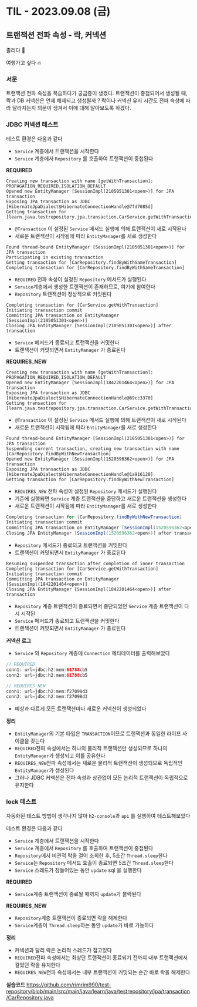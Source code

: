 # TIL - 2023.09.08 (금)
## 트랜잭션 전파 속성 - 락, 커넥션

졸리다 🥲

여행가고 싶다 🔥

### 서문
트랜잭션 전파 속성을 복습하다가 궁금증이 생겼다.
트랜잭션이 중첩되어서 생성될 때, 락과 DB 커넥션은 언제 해제되고 생성될까 ?
락이나 커넥션 유지 시간도 전파 속성에 따라 달라지는지 의문이 생겨서 이에 대해 알아보도록 하겠다.

### JDBC 커넥션 테스트

테스트 환경은 다음과 같다
- `Service` 계층에서 트랜잭션을 시작한다
- `Service` 계층에서 `Repository` 를 호출하여 트랜잭션이 중첩된다

**REQUIRED**
```
Creating new transaction with name [getWithTransaction]: PROPAGATION_REQUIRED,ISOLATION_DEFAULT
Opened new EntityManager [SessionImpl(2105051301<open>)] for JPA transaction
Exposing JPA transaction as JDBC [HibernateJpaDialect$HibernateConnectionHandle@7fd7085d]
Getting transaction for [learn.java.testrepository.jpa.transaction.CarService.getWithTransaction]
```
- `@Transaction` 이 설정된 `Service` 메서드 실행에 의해 트랜잭션이 새로 시작된다
- 새로운 트랜잭션이 시작됨에 따라 `EntityManager`를 새로 생성한다

```
Found thread-bound EntityManager [SessionImpl(2105051301<open>)] for JPA transaction
Participating in existing transaction
Getting transaction for [CarRepository.findByWithSameTransaction]
Completing transaction for [CarRepository.findByWithSameTransaction]
```
- `REQUIRED` 전파 속성이 설정된 `Repository` 메서드가 실행된다
- `Service`계층에서 생성한 트랜잭션이 존재하므로, 여기에 참여한다
- `Repository` 트랜잭션이 정상적으로 커밋된다

```
Completing transaction for [CarService.getWithTransaction]
Initiating transaction commit
Committing JPA transaction on EntityManager [SessionImpl(2105051301<open>)]
Closing JPA EntityManager [SessionImpl(2105051301<open>)] after transaction
```
- `Service` 메서드가 종료되고 트랜잭션을 커밋한다
- 트랜잭션이 커밋되면서 `EntityManager` 가 종료된다

**REQUIRES_NEW**
```
Creating new transaction with name [getWithTransaction]: PROPAGATION_REQUIRED,ISOLATION_DEFAULT
Opened new EntityManager [SessionImpl(1842201464<open>)] for JPA transaction
Exposing JPA transaction as JDBC [HibernateJpaDialect$HibernateConnectionHandle@69cc3370]
Getting transaction for [learn.java.testrepository.jpa.transaction.CarService.getWithTransaction]
```
- `@Transaction` 이 설정된 `Service` 메서드 실행에 의해 트랜잭션이 새로 시작된다
- 새로운 트랜잭션이 시작됨에 따라 `EntityManager`를 새로 생성한다

```
Found thread-bound EntityManager [SessionImpl(2105051301<open>)] for JPA transaction
Suspending current transaction, creating new transaction with name [CarRepository.findByWithNewTransaction]
Opened new EntityManager [SessionImpl(1520596362<open>)] for JPA transaction
Exposing JPA transaction as JDBC [HibernateJpaDialect$HibernateConnectionHandle@1a916120]
Getting transaction for [CarRepository.findByWithNewTransaction]
```
- `REQUIRES_NEW` 전파 속성이 설정된 `Repository` 메서드가 실행된다
- 기존에 실행되면 `Service` 계층 트랜잭션을 중단하고 새로운 트랜잭션을 생성한다
- 새로운 트랜잭션이 시작됨에 따라 `EntityManager`를 새로 생성한다

```java
Completing transaction for [CarRepository.findByWithNewTransaction]
Initiating transaction commit
Committing JPA transaction on EntityManager [SessionImpl(1520596362<open>)]
Closing JPA EntityManager [SessionImpl(1520596362<open>)] after transaction
```
- `Repository` 메서드가 종료되고 트랜잭션을 커밋한다
- 트랜잭션이 커밋되면서 `EntityManager` 가 종료된다

```
Resuming suspended transaction after completion of inner transaction
Completing transaction for [CarService.getWithTransaction]
Initiating transaction commit
Committing JPA transaction on EntityManager [SessionImpl(1842201464<open>)]
Closing JPA EntityManager [SessionImpl(1842201464<open>)] after transaction
```
- `Repository` 계층 트랜잭션이 종료되면서 중단되었던 `Service` 계층 트랜잭션이 다시 시작된
- `Service` 메서드가 종료되고 트랜잭션을 커밋한다
- 트랜잭션이 커밋되면서 `EntityManager` 가 종료된다

**커넥션 로그**
- `Service` 와 `Repository` 계층에 `Connection` 메타데이터를 출력해보았다
```java
// REQUIRED
conn1: url=jdbc:h2:mem:61788cb5
conn2: url=jdbc:h2:mem:61788cb5

// REQUIRES_NEW
conn1: url=jdbc:h2:mem:f27098d3
conn3: url=jdbc:h2:mem:f27098d3
```
- 예상과 다르게 모든 트랜잭션마다 새로운 커넥션이 생성되었다

**정리**
- `EntityManager`의 기본 타입은 `TRANSACTION`이므로 트랜잭션과 동일한 라이프 사이클을 갖는다
- `REQUIRED`전파 속성에서는 하나의 물리적 트랜잭션만 생성되므로 하나의 `EntityManager`가 생성되고 이를 공유한다
- `REQUIRES_NEW`전파 속성에서는 새로운 물리적 트랜잭션이 생성되므로 독립적인 `EntityManager`가 생성된다
- 그러나 JDBC 커넥션은 전파 속성과 상관없이 모든 논리적 트랜잭션이 독립적으로 유지한다

### lock 테스트
자동화된 테스트 방법이 생각나지 않아 `h2-console`과 `api` 를 실행하여 테스트해보았다 

테스트 환경은 다음과 같다
- `Service` 계층에서 트랜잭션을 시작한다
- `Service` 계층에서 `Repository` 를 호출하여 트랜잭션이 중첩된다
- `Repository`에서 비관적 락을 걸어 조회한 후, 5초간 `Thread.sleep`한다
- `Service`는 `Repository` 메서드 호출이 종료되면 5초간 `Thread.sleep`한다
- `Service` 스레드가 잠들어있는 동안 `update` sql 을 실행한다

**REQUIRED**
- `Service`계층 트랜잭션이 종료될 때까지 `update`가 블락된다

**REQUIRES_NEW**
- `Repository`계층 트랜잭션이 종료되면 락을 해제한다
- `Service`계층이 `Thread.sleep`하는 동안 `update`가 바로 가능하다

**정리**
- 커넥션과 달리 락은 논리적 스레드가 잡고있다
- `REQUIRED`전파 속성에서는 최상단 트랜잭션이 종료되기 전까지 내부 트랜잭션에서 걸었던 락을 유지한다
- `REQUIRES_NEW`전파 속성에서는 내부 트랜잭션이 커밋되는 순간 바로 락을 해제한다

**실습코드**
https://github.com/rimrim990/test-repository/blob/main/src/main/java/learn/java/testrepository/jpa/transaction/CarRepository.java

